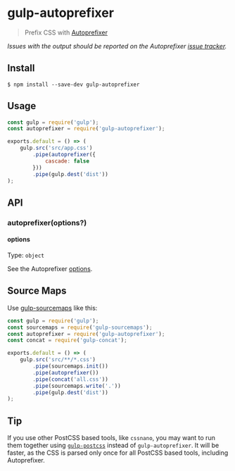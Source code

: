 # gulp-autoprefixer

> Prefix CSS with [Autoprefixer](https://github.com/postcss/autoprefixer)

*Issues with the output should be reported on the Autoprefixer [issue tracker](https://github.com/postcss/autoprefixer/issues).*


## Install

```
$ npm install --save-dev gulp-autoprefixer
```


## Usage

```js
const gulp = require('gulp');
const autoprefixer = require('gulp-autoprefixer');

exports.default = () => (
	gulp.src('src/app.css')
		.pipe(autoprefixer({
			cascade: false
		}))
		.pipe(gulp.dest('dist'))
);
```


## API

### autoprefixer(options?)

#### options

Type: `object`

See the Autoprefixer [options](https://github.com/postcss/autoprefixer#options).


## Source Maps

Use [gulp-sourcemaps](https://github.com/gulp-sourcemaps/gulp-sourcemaps) like this:

```js
const gulp = require('gulp');
const sourcemaps = require('gulp-sourcemaps');
const autoprefixer = require('gulp-autoprefixer');
const concat = require('gulp-concat');

exports.default = () => (
	gulp.src('src/**/*.css')
		.pipe(sourcemaps.init())
		.pipe(autoprefixer())
		.pipe(concat('all.css'))
		.pipe(sourcemaps.write('.'))
		.pipe(gulp.dest('dist'))
);
```


## Tip

If you use other PostCSS based tools, like `cssnano`, you may want to run them together using [`gulp-postcss`](https://github.com/postcss/autoprefixer#gulp) instead of `gulp-autoprefixer`. It will be faster, as the CSS is parsed only once for all PostCSS based tools, including Autoprefixer.
